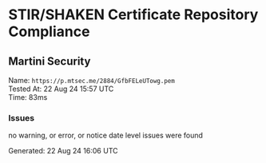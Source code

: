 # STIR/SHAKEN Certificate Repository Compliance

## Martini Security

Name: `https://p.mtsec.me/2884/GfbFELeUTowg.pem`\
Tested At: 22 Aug 24 15:57 UTC\
Time: 83ms

### Issues

no warning, or error, or notice date level issues were found

Generated: 22 Aug 24 16:06 UTC